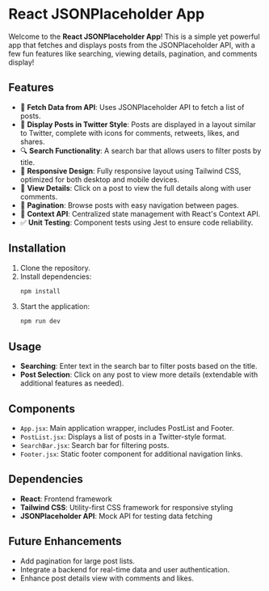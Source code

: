 # React JSONPlaceholder App

Welcome to the **React JSONPlaceholder App**! This is a simple yet powerful app that fetches and displays posts from the JSONPlaceholder API, with a few fun features like searching, viewing details, pagination, and comments display!

## Features

- 📜 **Fetch Data from API**: Uses JSONPlaceholder API to fetch a list of posts.
- 📜 **Display Posts in Twitter Style**: Posts are displayed in a layout similar to Twitter, complete with icons for comments, retweets, likes, and shares.
- 🔍 **Search Functionality**: A search bar that allows users to filter posts by title.
- 📜 **Responsive Design**: Fully responsive layout using Tailwind CSS, optimized for both desktop and mobile devices.
- 📝 **View Details**: Click on a post to view the full details along with user comments.
- 🔄 **Pagination**: Browse posts with easy navigation between pages.
- 🔧 **Context API**: Centralized state management with React's Context API.
- ✅ **Unit Testing**: Component tests using Jest to ensure code reliability.

## Installation

1. Clone the repository.
2. Install dependencies:
   ```bash
   npm install
   ```
3. Start the application:
   ```bash
   npm run dev
   ```

## Usage

- **Searching**: Enter text in the search bar to filter posts based on the title.
- **Post Selection**: Click on any post to view more details (extendable with additional features as needed).

## Components

- `App.jsx`: Main application wrapper, includes PostList and Footer.
- `PostList.jsx`: Displays a list of posts in a Twitter-style format.
- `SearchBar.jsx`: Search bar for filtering posts.
- `Footer.jsx`: Static footer component for additional navigation links.

## Dependencies

- **React**: Frontend framework
- **Tailwind CSS**: Utility-first CSS framework for responsive styling
- **JSONPlaceholder API**: Mock API for testing data fetching

## Future Enhancements

- Add pagination for large post lists.
- Integrate a backend for real-time data and user authentication.
- Enhance post details view with comments and likes.
